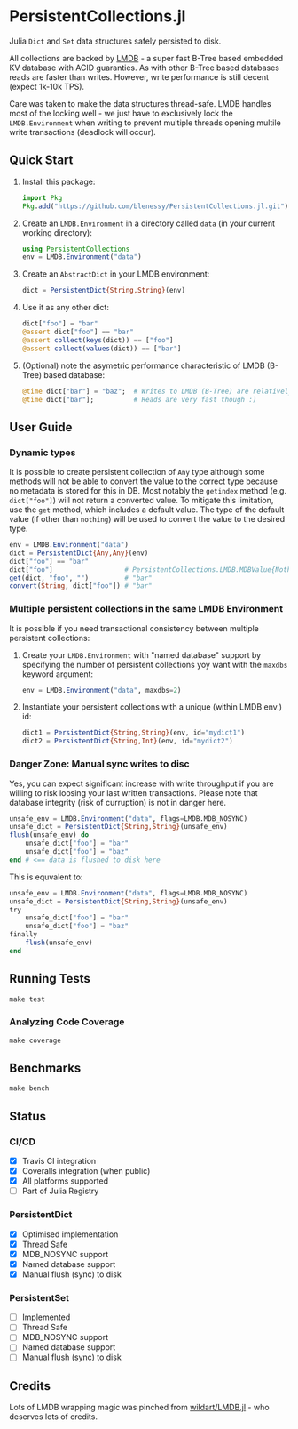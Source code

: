 # PersistentCollections.jl

Julia `Dict` and `Set` data structures safely persisted to disk.

All collections are backed by [LMDB](https://en.wikipedia.org/wiki/Lightning_Memory-Mapped_Database) - a super fast B-Tree based embedded KV database with ACID guaranties.
As with other B-Tree based databases reads are faster than writes. However, write performance is still decent (expect 1k-10k TPS).

Care was taken to make the data structures thread-safe. LMDB handles most of the locking well - we just have to exclusively lock the `LMDB.Environment` when writing
to prevent multiple threads opening multile write transactions (deadlock will occur).

## Quick Start

1. Install this package:
   ```julia
   import Pkg
   Pkg.add("https://github.com/blenessy/PersistentCollections.jl.git")
   ```
1. Create an `LMDB.Environment` in a directory called `data` (in your current working directory):
   ```julia
   using PersistentCollections
   env = LMDB.Environment("data")
   ```
1. Create an `AbstractDict` in your LMDB environment:
   ```julia
   dict = PersistentDict{String,String}(env)
   ```
1. Use it as any other dict:
   ```julia
   dict["foo"] = "bar"
   @assert dict["foo"] == "bar"
   @assert collect(keys(dict)) == ["foo"]
   @assert collect(values(dict)) == ["bar"]
   ```
1. (Optional) note the asymetric performance characteristic of LMDB (B-Tree) based database:
   ```julia
   @time dict["bar"] = "baz";  # Writes to LMDB (B-Tree) are relatively slow
   @time dict["bar"];          # Reads are very fast though :)
   ```

## User Guide

### Dynamic types

It is possible to create persistent collection of `Any` type although some methods will not be able to convert the value to the correct type because no metadata is stored for this in DB.
Most notably the `getindex` method (e.g. `dict["foo"]`) will not return a converted value. To mitigate this limitation, use the `get` method, which includes a default value.
The type of the default value (if other than `nothing`) will be used to convert the value to the desired type.

```julia
env = LMDB.Environment("data")
dict = PersistentDict{Any,Any}(env)
dict["foo"] == "bar"
dict["foo"]                  # PersistentCollections.LMDB.MDBValue{Nothing}(0x0000000000000003, Ptr{Nothing} @0x000000012c806ffd, nothing)
get(dict, "foo", "")         # "bar"
convert(String, dict["foo"]) # "bar"
```

### Multiple persistent collections in the same LMDB Environment

It is possible if you need transactional consistency between multiple persistent collections:

1. Create your `LMDB.Environment` with "named database" support by specifying the number of persistent collections yoy want with the `maxdbs` keyword argument:
   ```julia
   env = LMDB.Environment("data", maxdbs=2)
   ```
2. Instantiate your persistent collections with a unique (within LMDB env.) id:
   ```julia
   dict1 = PersistentDict{String,String}(env, id="mydict1")
   dict2 = PersistentDict{String,Int}(env, id="mydict2")
   ```

### Danger Zone: Manual sync writes to disc

Yes, you can expect significant increase with write throughput if you are willing to risk loosing your last written transactions.
Please note that database integrity (risk of curruption) is not in danger here.

```julia
unsafe_env = LMDB.Environment("data", flags=LMDB.MDB_NOSYNC)
unsafe_dict = PersistentDict{String,String}(unsafe_env)
flush(unsafe_env) do 
    unsafe_dict["foo"] = "bar"
    unsafe_dict["foo"] = "baz"
end # <== data is flushed to disk here
```

This is equvalent to: 

```julia
unsafe_env = LMDB.Environment("data", flags=LMDB.MDB_NOSYNC)
unsafe_dict = PersistentDict{String,String}(unsafe_env)
try
    unsafe_dict["foo"] = "bar"
    unsafe_dict["foo"] = "baz"
finally
    flush(unsafe_env)
end
```

## Running Tests

```julia
make test
```

### Analyzing Code Coverage

```julia
make coverage
```

## Benchmarks

```julia
make bench
```

## Status

### CI/CD

- [x] Travis CI integration
- [x] Coveralls integration (when public)
- [x] All platforms supported
- [ ] Part of Julia Registry

### PersistentDict

- [x] Optimised implementation
- [x] Thread Safe
- [x] MDB_NOSYNC support
- [x] Named database support
- [x] Manual flush (sync) to disk

### PersistentSet

- [ ] Implemented
- [ ] Thread Safe
- [ ] MDB_NOSYNC support
- [ ] Named database support
- [ ] Manual flush (sync) to disk

## Credits

Lots of LMDB wrapping magic was pinched from [wildart/LMDB.jl](https://github.com/wildart/LMDB.jl) - who deserves lots of credits.

